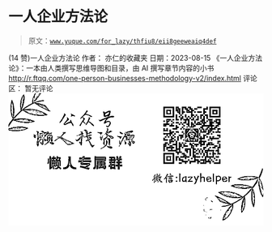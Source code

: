# 一人企业方法论

> 原文：[`www.yuque.com/for_lazy/thfiu8/eii8geeweaiq4def`](https://www.yuque.com/for_lazy/thfiu8/eii8geeweaiq4def)

<ne-h2 id="a7ca3123" data-lake-id="a7ca3123"><ne-heading-ext><ne-heading-anchor></ne-heading-anchor><ne-heading-fold></ne-heading-fold></ne-heading-ext><ne-heading-content><ne-text id="uc068cd3c">(14 赞)一人企业方法论</ne-text></ne-heading-content></ne-h2> <ne-p id="u002bed28" data-lake-id="u002bed28"><ne-text id="u4b03cbda">作者： 亦仁的收藏夹</ne-text></ne-p> <ne-p id="u7661be35" data-lake-id="u7661be35"><ne-text id="u963c374a">日期：2023-08-15</ne-text></ne-p> <ne-p id="u6ee92979" data-lake-id="u6ee92979"><ne-text id="ubcd170ba">《一人企业方法论》：一本由人类撰写思维导图和目录，由 AI 撰写章节内容的小书</ne-text></ne-p> <ne-p id="u787d9c56" data-lake-id="u787d9c56">[<ne-text id="u2f330cb5">http://r.ftqq.com/one-person-businesses-methodology-v2/index.html</ne-text>](http://r.ftqq.com/one-person-businesses-methodology-v2/index.html)</ne-p> <ne-hole id="ucbc0bd62" data-lake-id="ucbc0bd62"><ne-card data-card-name="hr" data-card-type="block" id="q9Ygd" data-event-boundary="card"><ne-p id="u0d16c133" data-lake-id="u0d16c133"><ne-text id="u55ba35d1">评论区：</ne-text></ne-p> <ne-p id="u888a521a" data-lake-id="u888a521a"><ne-text id="u9e4bf4ee">暂无评论</ne-text></ne-p> <ne-p id="uf0be7918" data-lake-id="uf0be7918"><ne-card data-card-name="image" data-card-type="inline" id="D4JE0" data-event-boundary="card">![](img/894d30a529e7c37bcd3392323c99941c.png)  <ne-hole id="u166883b4" data-lake-id="u166883b4"><ne-card data-card-name="hr" data-card-type="block" id="V1HvL" data-event-boundary="card"></ne-card></ne-hole></ne-card></ne-p></ne-card></ne-hole>